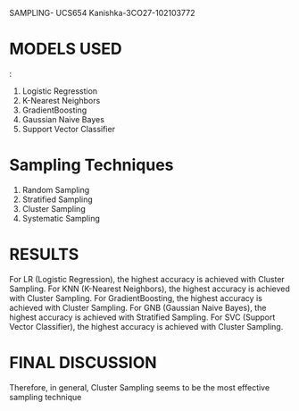 SAMPLING- UCS654
Kanishka-3CO27-102103772

<h1>MODELS USED</h1>:
<ol><li>Logistic Regresstion</li>
<li>K-Nearest Neighbors</li>
<li> GradientBoosting</li>
<li>Gaussian Naive Bayes</li>
<li>Support Vector Classifier</li>
</ol>

<h1>Sampling Techniques</h1>
<ol>
  <li>Random Sampling</li>
  <li>Stratified Sampling</li>
  <li>Cluster Sampling</li>
  <li>Systematic Sampling</li>
</ol>

<h1>RESULTS</h1>

For LR (Logistic Regression), the highest accuracy is achieved with Cluster Sampling.
For KNN (K-Nearest Neighbors), the highest accuracy is achieved with Cluster Sampling.
For GradientBoosting, the highest accuracy is achieved with Cluster Sampling.
For GNB (Gaussian Naive Bayes), the highest accuracy is achieved with Stratified Sampling.
For SVC (Support Vector Classifier), the highest accuracy is achieved with Cluster Sampling.

<h1>FINAL DISCUSSION</h1>
Therefore, in general, Cluster Sampling seems to be the most effective sampling technique 
